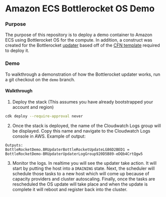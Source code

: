 # Amazon ECS Bottlerocket OS Demo

### Purpose

The purpose of this repository is to deploy a demo container to Amazon ECS using Bottlerocket OS for the compute.
In addition, a construct was created for the Bottlerocket [updater](https://github.com/bottlerocket-os/bottlerocket-ecs-updater/) based off of the [CFN template](https://github.com/bottlerocket-os/bottlerocket-ecs-updater/blob/develop/stacks/bottlerocket-ecs-updater.yaml) required to deploy it.

### Demo

To walkthrough a demonstration of how the Bottlerocket updater works, run a git checkout on the `demo` branch.

#### Walkthrough

1) Deploy the stack (This assumes you have already bootstrapped your account and region)

```bash
cdk deploy --require-approval never
```

2) Once the stack is deployed, the name of the Cloudwatch Logs group will be displayed. 
Copy this name and navigate to the Cloudwatch Logs console in AWS. 
Example of output:

```
Outputs:
BottleRocketDemo.BRUpdaterBottleRocketUpdateLG86D2BED1 = BottleRocketDemo-BRUpdaterUpdaterLogGroup920D5B89-eDQb4CrtQgw5
```

3) Monitor the logs. 
In realtime you will see the updater take action.
It will start by putting the host into a `DRAINING` state.
Next, the scheduler will schedule those tasks to a new host which will come up because of capacity providers and cluster autoscaling.
Finally, once the tasks are rescheduled the OS update will take place and when the update is complete it will reboot and register back into the cluster.

